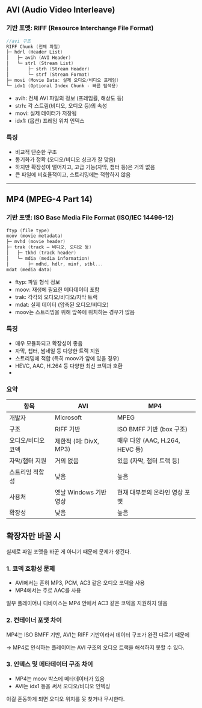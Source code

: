 ##  AVI (Audio Video Interleave)
### 기반 포맷: RIFF (Resource Interchange File Format)
```c
//avi 구조 
RIFF Chunk (전체 파일)
├─ hdrl (Header List)
│   ├─ avih (AVI Header)
│   └─ strl (Stream List)
│       ├─ strh (Stream Header)
│       └─ strf (Stream Format)
├─ movi (Movie Data: 실제 오디오/비디오 프레임)
└─ idx1 (Optional Index Chunk - 빠른 탐색용)
```
- avih: 전체 AVI 파일의 정보 (프레임률, 해상도 등)
- strh: 각 스트림(비디오, 오디오 등)의 속성
- movi: 실제 데이터가 저장됨
- idx1: (옵션) 프레임 위치 인덱스
### 특징
- 비교적 단순한 구조
- 동기화가 정확 (오디오/비디오 싱크가 잘 맞음)
- 하지만 확장성이 떨어지고, 고급 기능(자막, 챕터 등)은 거의 없음
- 큰 파일에 비효율적이고, 스트리밍에는 적합하지 않음
***
## MP4 (MPEG-4 Part 14)
### 기반 포맷: ISO Base Media File Format (ISO/IEC 14496-12)
```c
ftyp (file type)
moov (movie metadata)
├─ mvhd (movie header)
├─ trak (track – 비디오, 오디오 등)
│   ├─ tkhd (track header)
│   └─ mdia (media information)
│       ├─ mdhd, hdlr, minf, stbl...
mdat (media data)
```
- ftyp: 파일 형식 정보
- moov: 재생에 필요한 메타데이터 포함
- trak: 각각의 오디오/비디오/자막 트랙
- mdat: 실제 데이터 (압축된 오디오/비디오)
- moov는 스트리밍을 위해 앞쪽에 위치하는 경우가 많음
### 특징
- 매우 모듈화되고 확장성이 좋음
- 자막, 챕터, 썸네일 등 다양한 트랙 지원
- 스트리밍에 적합 (특히 moov가 앞에 있을 경우)
- HEVC, AAC, H.264 등 다양한 최신 코덱과 호환
- 
### 요약
|항목|	AVI|	MP4|
|--|--|--|
|개발자|	Microsoft|	MPEG|
|구조|	RIFF 기반|	ISO BMFF 기반 (box 구조)|
|오디오/비디오 코덱|	제한적 (예: DivX, MP3)|	매우 다양 (AAC, H.264, HEVC 등)|
|자막/챕터 지원|	거의 없음|	있음 (자막, 챕터 트랙 등)|
|스트리밍 적합성|	낮음|	높음|
|사용처|	옛날 Windows 기반 영상|	현재 대부분의 온라인 영상 포맷|
|확장성|	낮음|	높음|

## 확장자만 바꿀 시 
실제로 파일 포맷을 바꾼 게 아니기 때문에 문제가 생긴다.

### 1. 코덱 호환성 문제
- AVI에서는 흔히 MP3, PCM, AC3 같은 오디오 코덱을 사용
- MP4에서는 주로 AAC를 사용

일부 플레이어나 디바이스는 MP4 안에서 AC3 같은 코덱을 지원하지 않음

### 2. 컨테이너 포맷 차이
MP4는 ISO BMFF 기반, AVI는 RIFF 기반이라서 데이터 구조가 완전 다르기 때문에 

→ MP4로 인식하는 플레이어는 AVI 구조의 오디오 트랙을 해석하지 못할 수 있다.

### 3. 인덱스 및 메타데이터 구조 차이
- MP4는 moov 박스에 메타데이터가 있음
- AVI는 idx1 등을 써서 오디오/비디오 인덱싱

이걸 혼동하게 되면 오디오 위치를 못 찾거나 무시한다.







